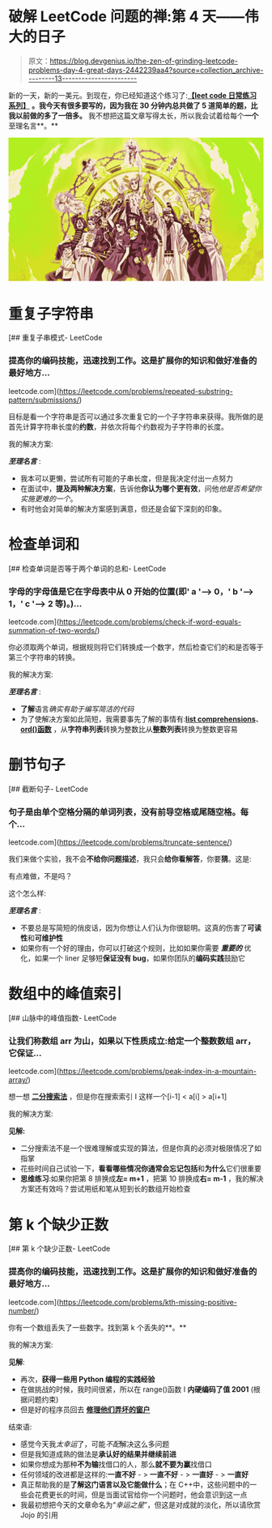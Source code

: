 # 破解 LeetCode 问题的禅:第 4 天——伟大的日子

> 原文：<https://blog.devgenius.io/the-zen-of-grinding-leetcode-problems-day-4-great-days-2442239aa4?source=collection_archive---------13----------------------->

新的一天，新的一美元。到现在，你已经知道这个练习了:[**【leet code 日常练习系列】**](https://medium.com/@matei.danut.dm/the-zen-of-grinding-leetcode-problems-day-0-motivation-681842565166) **。我今天有很多要写的，因为我在 30 分钟内总共做了 5 道简单的题，比我以前做的多了一倍多。** 我不想把这篇文章写得太长，所以我会试着给每个**一个**至理名言**。**

![](img/2fba6fec0596e68a0cf5cbf7abc3a1bf.png)

# 重复子字符串

[](https://leetcode.com/problems/repeated-substring-pattern/submissions/) [## 重复子串模式- LeetCode

### 提高你的编码技能，迅速找到工作。这是扩展你的知识和做好准备的最好地方…

leetcode.com](https://leetcode.com/problems/repeated-substring-pattern/submissions/) 

目标是看一个字符串是否可以通过多次重复它的一个子字符串来获得。我所做的是首先计算字符串长度的**约数**，并依次将每个约数视为子字符串的长度。

我的解决方案:

***至理名言*** :

*   我本可以更懒，尝试所有可能的子串长度，但是我决定付出一点努力
*   在面试中，**提及两种解决方案**，告诉他**你认为哪个更有效**，问他*他是否希望你实施更难的一个*。
*   有时他会对简单的解决方案感到满意，但还是会留下深刻的印象。

# 检查单词和

[](https://leetcode.com/problems/check-if-word-equals-summation-of-two-words/) [## 检查单词是否等于两个单词的总和- LeetCode

### 字母的字母值是它在字母表中从 0 开始的位置(即' a '--> 0，' b '--> 1，' c '--> 2 等)。)…

leetcode.com](https://leetcode.com/problems/check-if-word-equals-summation-of-two-words/) 

你必须取两个单词，根据规则将它们转换成一个数字，然后检查它们的和是否等于第三个字符串的转换。

我的解决方案:

***至理名言*** :

*   **了解**语言*确实有助于编写简洁的代码*
*   为了使解决方案如此简短，我需要事先了解的事情有:[**list comprehensions**](https://realpython.com/list-comprehension-python/)、 [**ord()函数**](https://docs.python.org/3/library/functions.html) ，从**字符串列表**转换为整数比从**整数列表**转换为整数更容易

# 删节句子

[](https://leetcode.com/problems/truncate-sentence/) [## 截断句子- LeetCode

### 句子是由单个空格分隔的单词列表，没有前导空格或尾随空格。每个…

leetcode.com](https://leetcode.com/problems/truncate-sentence/) 

我们来做个实验，我不会**不给你问题描述**，我只会**给你看解答**，你要**猜**。这是:

有点难做，不是吗？

这个怎么样:

***至理名言*** :

*   不要总是写简短的俏皮话，因为你想让人们认为你很聪明。这真的伤害了**可读性**和**可维护性**
*   如果你有一个好的理由，你可以打破这个规则，比如如果你需要 ***重要的*** 优化，如果一个 liner 足够短**保证没有 bug**，如果你团队的**编码实践**鼓励它

# 数组中的峰值索引

[](https://leetcode.com/problems/peak-index-in-a-mountain-array/) [## 山脉中的峰值指数- LeetCode

### 让我们称数组 arr 为山，如果以下性质成立:给定一个整数数组 arr，它保证…

leetcode.com](https://leetcode.com/problems/peak-index-in-a-mountain-array/) 

想一想 [**二分搜索法**](https://en.wikipedia.org/wiki/Binary_search_algorithm) ，但是你在搜索索引 I 这样一个[i-1] < a[i] > a[i+1]

我的解决方案:

**见解:**

*   二分搜索法不是一个很难理解或实现的算法，但是你真的必须对极限情况了如指掌
*   花些时间自己试验一下，**看看哪些情况你通常会忘记包括**和**为什么**它们很重要
*   **思维练习**:如果你把第 8 排换成**左= m+1** ，把第 10 排换成**右= m-1** ，我的解决方案还有效吗？尝试用纸和笔从短到长的数组开始检查

# 第 k 个缺少正数

[](https://leetcode.com/problems/kth-missing-positive-number/) [## 第 k 个缺少正数- LeetCode

### 提高你的编码技能，迅速找到工作。这是扩展你的知识和做好准备的最好地方…

leetcode.com](https://leetcode.com/problems/kth-missing-positive-number/) 

你有一个数组丢失了一些数字。找到第 k 个丢失的**。**

我的解决方案:

**见解**:

*   再次，**获得一些用 Python 编程的实践经验**
*   在做挑战的时候，我时间很紧，所以在 range()函数 I **内硬编码了值 2001** (根据问题约束)
*   但是好的程序员回去 [**修理他们弄坏的窗户**](https://blog.codinghorror.com/the-broken-window-theory/)

结束语:

*   感觉今天我*太幸运*了，可能*不配*解决这么多问题
*   但是我知道成熟的做法是**承认好的结果并继续前进**
*   如果你想成为那种**不为输**找借口的人，那么**就不要为赢**找借口
*   任何领域的改进都是这样的:**一直不好** - > **一直不好** - > **一直好** - > **一直好**
*   真正帮助我的是**了解这门语言以及它能做什么**；在 C++中，这些问题中的一些会花费更长的时间，但是当面试官给你一个问题时，他会意识到这一点
*   我最初想把今天的文章命名为“*幸运之星*”，但这是对成就的淡化，所以请欣赏 Jojo 的引用